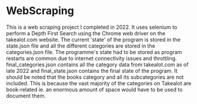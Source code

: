 # WebScraping
 
This is a web scraping project I completed in 2022. It uses selenium to perform a Depth First Search using the Chrome web driver on the takealot.com website.
The current 'state' of the program is stored in the state.json file and all the different categories are stored in the categories.json file.
The programme's state had to be stored as program restarts are common due to internet connectivity issues and throttling.
final_categories.json contains all the category data from takealot.com as of late 2022 and final_state.json contains the final state of the program.
It should be noted that the books category and all its subcategories are not included. 
This is because the vast majority of the categories on Takealot are book-related ie. an enormous amount of space would have to be used to document them.
